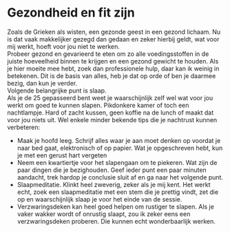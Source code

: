 # Gezondheid en fit zijn



Zoals de Grieken als wisten, een gezonde geest in een gezond lichaam. Nu is dat vaak makkelijker gezegd dan gedaan en zeker hierbij geldt, wat voor mij werkt, hoeft voor jou niet te werken.\
Probeer gezond en gevarieerd te eten om zo alle voedingsstoffen in de juiste hoeveelheid binnen te krijgen en een gezond gewicht te houden. Als je hier moeite mee hebt, zoek dan professionele hulp, daar kan ik weinig in betekenen. Dit is de basis van alles, heb je dat op orde of ben je daarmee bezig, dan kun je verder.\
Volgende belangrijke punt is slaap.\
Als je de 25 gepasseerd bent weet je waarschijnlijk zelf wel wat voor jou werkt om goed te kunnen slapen. Pikdonkere kamer of toch een nachtlampje. Hard of zacht kussen, geen koffie na de lunch of maakt dat voor jou niets uit. Wel enkele minder bekende tips die je nachtrust kunnen verbeteren:

* Maak je hoofd leeg. Schrijf alles waar je aan moet denken op voordat je naar bed gaat, elektronisch of op papier. Wat je opgeschreven hebt, kun je met een gerust hart vergeten
* Neem een kwartiertje voor het slapengaan om te piekeren. Wat zijn de paar dingen die je bezighouden. Geef ieder punt een paar minuten aandacht, trek hardop je conclusie sluit af en ga naar het volgende punt.
* Slaapmeditatie. Klinkt heel zweverig, zeker als je mij kent. Het werkt echt, zoek een slaapmeditatie met een stem die je prettig vindt, zet die op en waarschijnlijk slaap je voor het einde van de sessie.
* Verzwaringsdeken kan heel goed helpen om rustiger te slapen. Als je vaker wakker wordt of onrustig slaapt, zou ik zeker eens een verzwaringsdeken proberen. Die kunnen echt wonderbaarlijk werken.
